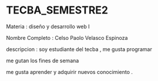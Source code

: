 # TECBA_SEMESTRE2
Materia : diseño y desarrollo web I

Nombre Completo : Celso Paolo Velasco Espinoza

descripcion : soy estudiante del tecba , me gusta programar 

 me gutan los fines de semana 

 me gusta aprender y adquirir nuevos conocimiento .
